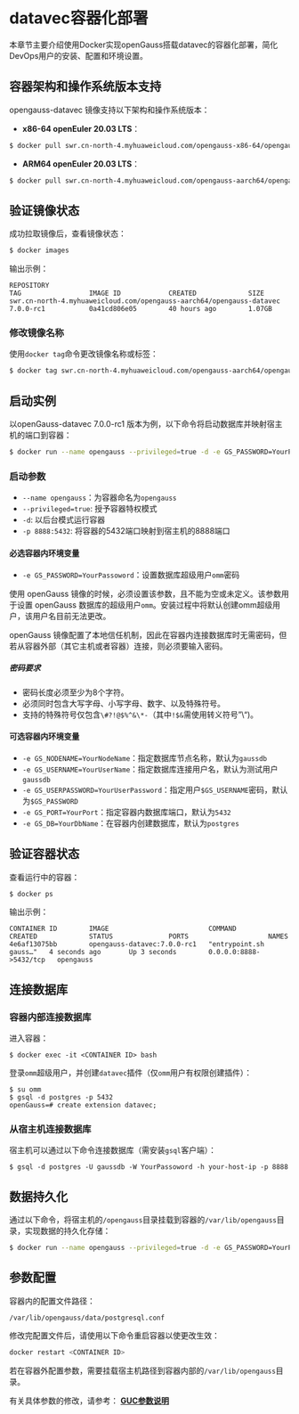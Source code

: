 # datavec容器化部署

本章节主要介绍使用Docker实现openGauss搭载datavec的容器化部署，简化DevOps用户的安装、配置和环境设置。

## 容器架构和操作系统版本支持<a name="zh-cn_topic_0283136491_section1017214481014"></a>

opengauss-datavec 镜像支持以下架构和操作系统版本：

-   **x86-64 openEuler 20.03 LTS**：
```bash
$ docker pull swr.cn-north-4.myhuaweicloud.com/opengauss-x86-64/opengauss-datavec:7.0.0-rc1
```

-   **ARM64 openEuler 20.03 LTS**：
```bash
$ docker pull swr.cn-north-4.myhuaweicloud.com/opengauss-aarch64/opengauss-datavec:7.0.0-rc1
```

## 验证镜像状态<a name="zh-cn_topic_0283136491_section148176206211"></a>
成功拉取镜像后，查看镜像状态：
```bash
$ docker images
```

输出示例：
```
REPOSITORY                                                             TAG                 IMAGE ID            CREATED             SIZE
swr.cn-north-4.myhuaweicloud.com/opengauss-aarch64/opengauss-datavec   7.0.0-rc1           0a41cd806e05        40 hours ago        1.07GB
```

### 修改镜像名称<a name="zh-cn_topic_0283136491_section14764166174816"></a>
使用`docker tag`命令更改镜像名称或标签：
```bash
$ docker tag swr.cn-north-4.myhuaweicloud.com/opengauss-aarch64/opengauss-datavec:7.0.0-rc1 opengauss-datavec:7.0.0-rc1
```

## 启动实例<a name="zh-cn_topic_0283136491_section148176206211"></a>

以openGauss-datavec 7.0.0-rc1 版本为例，以下命令将启动数据库并映射宿主机的端口到容器：

```bash
$ docker run --name opengauss --privileged=true -d -e GS_PASSWORD=YourPassoword -p 8888:5432 opengauss-datavec:7.0.0-rc1
```
### 启动参数
-   `--name opengauss`：为容器命名为`opengauss`
-   `--privileged=true`: 授予容器特权模式
-   `-d`: 以后台模式运行容器
-   `-p 8888:5432`: 将容器的5432端口映射到宿主机的8888端口

#### 必选容器内环境变量
-   `-e GS_PASSWORD=YourPassoword`：设置数据库超级用户`omm`密码

使用 openGauss 镜像的时候，必须设置该参数，且不能为空或未定义。该参数用于设置 openGauss 数据库的超级用户`omm`。安装过程中将默认创建omm超级用户，该用户名目前无法更改。

openGauss 镜像配置了本地信任机制，因此在容器内连接数据库时无需密码，但若从容器外部（其它主机或者容器）连接，则必须要输入密码。

##### **密码要求**

-   密码长度必须至少为8个字符。
-   必须同时包含大写字母、小写字母、数字、以及特殊符号。
-   支持的特殊符号仅包含`\#?!@$%^&\*-`（其中`!$&`需使用转义符号”\“)。

#### 可选容器内环境变量
-   `-e GS_NODENAME=YourNodeName`：指定数据库节点名称，默认为`gaussdb`
-   `-e GS_USERNAME=YourUserName`：指定数据库连接用户名，默认为测试用户`gaussdb`
-   `-e GS_USERPASSWORD=YourUserPassword`：指定用户`$GS_USERNAME`密码，默认为`$GS_PASSWORD`
-   `-e GS_PORT=YourPort`：指定容器内数据库端口，默认为`5432`
-   `-e GS_DB=YourDbName`：在容器内创建数据库，默认为`postgres`

## 验证容器状态<a name="zh-cn_topic_0283136491_section148176206211"></a>
查看运行中的容器：
```bash
$ docker ps 
```
输出示例：
```
CONTAINER ID        IMAGE                         COMMAND                  CREATED             STATUS              PORTS                    NAMES
4e6af13075bb        opengauss-datavec:7.0.0-rc1   "entrypoint.sh gauss…"   4 seconds ago       Up 3 seconds        0.0.0.0:8888->5432/tcp   opengauss
```

## 连接数据库<a name="zh-cn_topic_0283136491_section148176206211"></a>

### 容器内部连接数据库<a name="zh-cn_topic_0283136491_section148176206211"></a>

进入容器：
```
$ docker exec -it <CONTAINER ID> bash
```

登录`omm`超级用户，并创建`datavec`插件（仅`omm`用户有权限创建插件）：
```
$ su omm
$ gsql -d postgres -p 5432
openGauss=# create extension datavec;
```

### 从宿主机连接数据库<a name="zh-cn_topic_0283136491_section53753141964"></a>

宿主机可以通过以下命令连接数据库（需安装`gsql`客户端）：
```shell
$ gsql -d postgres -U gaussdb -W YourPassoword -h your-host-ip -p 8888 
```

## 数据持久化<a name="zh-cn_topic_0283136491_section973016196416"></a>

通过以下命令，将宿主机的`/opengauss`目录挂载到容器的`/var/lib/opengauss`目录，实现数据的持久化存储：
```bash
$ docker run --name opengauss --privileged=true -d -e GS_PASSWORD=YourPassoword -v /opengauss:/var/lib/opengauss opengauss-datavec:7.0.0-rc1
```

## 参数配置<a name="zh-cn_topic_0283136491_section973016196416"></a>
容器内的配置文件路径：
```
/var/lib/opengauss/data/postgresql.conf
```

修改完配置文件后，请使用以下命令重启容器以使更改生效：
```bash
docker restart <CONTAINER ID>
```
若在容器外配置参数，需要挂载宿主机路径到容器内部的`/var/lib/opengauss`目录。

有关具体参数的修改，请参考：
**[GUC参数说明](../DatabaseReference/GUC参数说明.md)**  